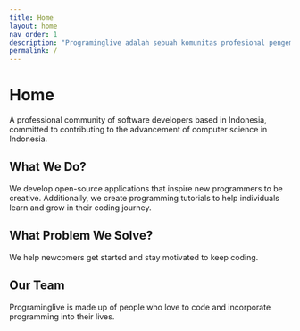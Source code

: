 ```yaml
---
title: Home
layout: home
nav_order: 1
description: "Programinglive adalah sebuah komunitas profesional pengembang perangkat lunak yang berdomisili di Indonesia, berkomitmen untuk berkontribusi pada kemajuan ilmu komputer di Indonesia."
permalink: /
---
```


# Home
A professional community of software developers based in Indonesia,
committed to contributing to the advancement of computer science in Indonesia.

## What We Do?
We develop open-source applications that inspire new programmers to be creative. Additionally, we create programming tutorials to help individuals learn and grow in their coding journey.
## What Problem We Solve?
We help newcomers get started and stay motivated to keep coding.

## Our Team
Programinglive is made up of people who love to code and incorporate programming into their lives.